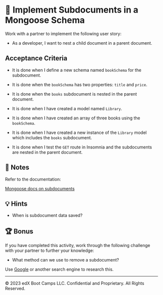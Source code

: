 # 📖 Implement Subdocuments in a Mongoose Schema

Work with a partner to implement the following user story:

* As a developer, I want to nest a child document in a parent document.

## Acceptance Criteria

* It is done when I define a new schema named `bookSchema` for the subdocument.

* It is done when the `bookSchema` has two properties: `title` and `price`.

* It is done when the `books` subdocument is nested in the parent document.

* It is done when I have created a model named `Library`.

* It is done when I have created an array of three books using the `bookSchema`.

* It is done when I have created a new instance of the `Library` model which includes the `books` subdocument.

* It is done when I test the `GET` route in Insomnia and the subdocuments are nested in the parent document.

## 📝 Notes

Refer to the documentation:

[Mongoose docs on subdocuments](https://mongoosejs.com/docs/subdocs.html)

## 💡 Hints

* When is subdocument data saved?

## 🏆 Bonus

If you have completed this activity, work through the following challenge with your partner to further your knowledge:

* What method can we use to remove a subdocument?

Use [Google](https://www.google.com) or another search engine to research this.

---
© 2023 edX Boot Camps LLC. Confidential and Proprietary. All Rights Reserved.
